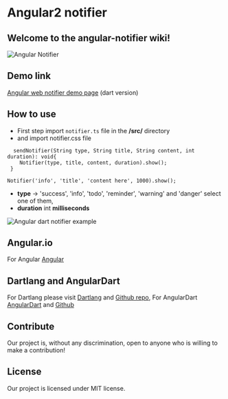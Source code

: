# Angular2 notifier 
## Welcome to the angular-notifier wiki!

![Angular Notifier](https://woorklab.com/images/angular2-notifier.png)

## Demo link

[Angular web notifier demo page](https://augustpi.github.io/angular-dart-notifier/) (dart version)


## How to use

* First step import `notifier.ts` file in the **/src/** directory
* and import notifier.css file 


```
  sendNotifier(String type, String title, String content, int duration): void{
    Notifier(type, title, content, duration).show();
 }
```


```
Notifier('info', 'title', 'content here', 1000).show();
```

* **type** -> 'success', 'info', 'todo', 'reminder', 'warning' and 'danger' select one of them, 
* **duration** int **milliseconds**

![Angular dart notifier example](https://woorklab.com/images/notifier2.png)

## Angular.io

For Angular [Angular](http://angulardart.io)

## Dartlang and AngularDart

For Dartlang please visit [Dartlang](https://www.dartlang.org) and [Github repo](https://github.com/dart-lang),
For AngularDart [AngularDart](http://angulardart.org) and [Github](https://github.com/dart-lang/angular)

## Contribute
Our project is, without any discrimination, open to anyone who is willing to make a contribution!

## License
Our project is licensed under MIT license.
